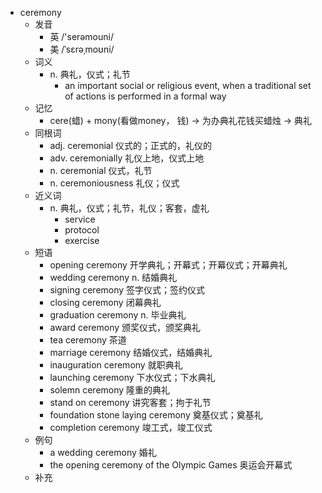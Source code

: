 - ceremony
  - 发音
    - 英 /'serəmouni/
    - 美 /ˈsɛrəˌmoʊni/
  - 词义
    - n. 典礼，仪式；礼节
      - an important social or religious event, when a traditional set of actions is performed in a formal way
  - 记忆
    - cere(蜡) + mony(看做money， 钱) → 为办典礼花钱买蜡烛 → 典礼
  - 同根词
    - adj. ceremonial 仪式的；正式的，礼仪的
    - adv. ceremonially 礼仪上地，仪式上地
    - n. ceremonial 仪式，礼节
    - n. ceremoniousness 礼仪；仪式
  - 近义词
    - n. 典礼，仪式；礼节，礼仪；客套，虚礼
      - service
      - protocol
      - exercise
  - 短语
    - opening ceremony 开学典礼；开幕式；开幕仪式；开幕典礼
    - wedding ceremony n. 结婚典礼
    - signing ceremony 签字仪式；签约仪式
    - closing ceremony 闭幕典礼
    - graduation ceremony n. 毕业典礼
    - award ceremony 颁奖仪式，颁奖典礼
    - tea ceremony 茶道
    - marriage ceremony 结婚仪式，结婚典礼
    - inauguration ceremony 就职典礼
    - launching ceremony 下水仪式；下水典礼
    - solemn ceremony 隆重的典礼
    - stand on ceremony 讲究客套；拘于礼节
    - foundation stone laying ceremony 奠基仪式；奠基礼
    - completion ceremony 竣工式，竣工仪式
  - 例句
    - a wedding ceremony 婚礼
    - the opening ceremony of the Olympic Games 奥运会开幕式
  - 补充